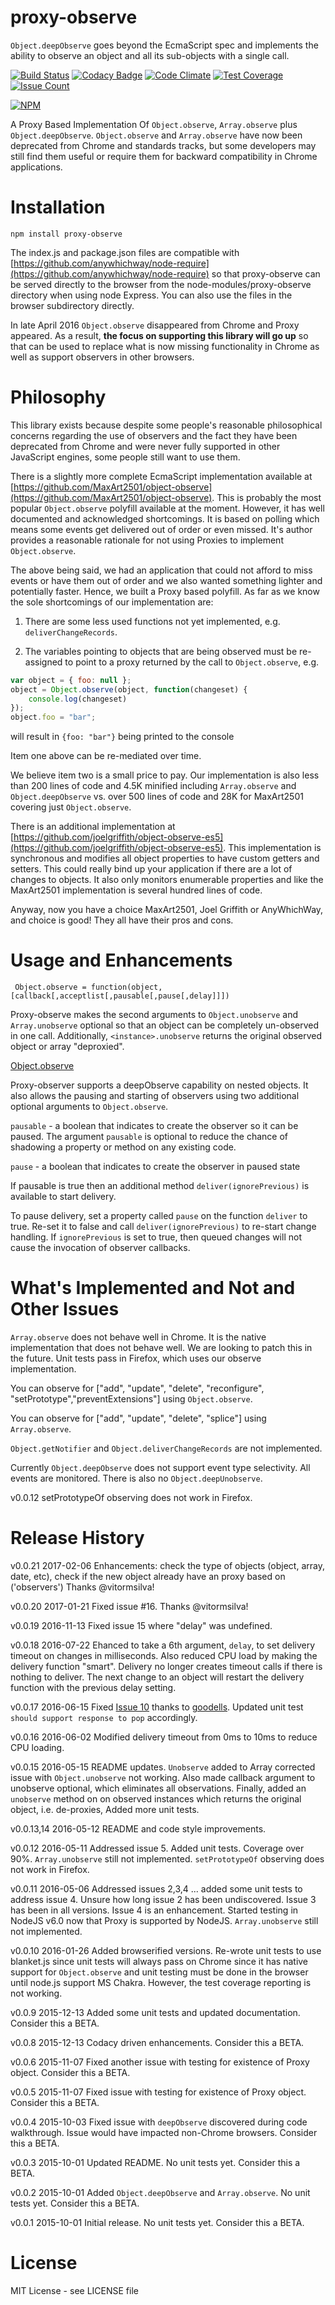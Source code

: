 # proxy-observe

```Object.deepObserve``` goes beyond the EcmaScript spec and implements the ability to observe an object and all its sub-objects with a single call.

[![Build Status](https://travis-ci.org/anywhichway/jovial.svg)](https://travis-ci.org/anywhichway/proxy-observe)
[![Codacy Badge](https://api.codacy.com/project/badge/grade/708886d433ad4de589c516fa8fed73e9)](https://www.codacy.com/app/syblackwell/proxy-observe)
[![Code Climate](https://codeclimate.com/github/anywhichway/proxy-observe/badges/gpa.svg)](https://codeclimate.com/github/anywhichway/proxy-observe)
[![Test Coverage](https://codeclimate.com/github/anywhichway/jovial/badges/coverage.svg)](https://codeclimate.com/github/anywhichway/proxy-observe/coverage)
[![Issue Count](https://codeclimate.com/github/anywhichway/proxy-observe/badges/issue_count.svg)](https://codeclimate.com/github/anywhichway/proxy-observe)

[![NPM](https://nodei.co/npm/proxy-observe.png?downloads=true&downloadRank=true&stars=true)](https://nodei.co/npm/proxy-observe/)

A Proxy Based Implementation Of ```Object.observe```, ```Array.observe``` plus ```Object.deepObserve```. ```Object.observe``` and ```Array.observe``` have now been deprecated from Chrome and standards tracks, but some developers may still find them useful or require them for backward compatibility in Chrome applications.


# Installation

```npm install proxy-observe```

The index.js and package.json files are compatible with [https://github.com/anywhichway/node-require](https://github.com/anywhichway/node-require) so that proxy-observe can be served directly to the browser from the node-modules/proxy-observe directory when using node Express. You can also use the files in the browser subdirectory directly.

In late April 2016 ```Object.observe``` disappeared from Chrome and Proxy appeared. As a result, **the focus on supporting this library will go up** so that can be used to replace what is now missing functionality in Chrome as well as support observers in other browsers.

# Philosophy

This library exists because despite some people's reasonable philosophical concerns regarding the use of observers and the fact they have been deprecated from Chrome and were never fully supported in other JavaScript engines, some people still want to use them.

There is a slightly more complete EcmaScript implementation available at [https://github.com/MaxArt2501/object-observe](https://github.com/MaxArt2501/object-observe). This is probably the most popular ```Object.observe``` polyfill available at the moment. However, it has well documented and acknowledged shortcomings. It is based on polling which means some events get delivered out of order or even missed. It's author provides a reasonable rationale for not using Proxies to implement ```Object.observe```.

The above being said, we had an application that could not afford to miss events or have them out of order and we also wanted something lighter and potentially faster. Hence, we built a Proxy based polyfill. As far as we know the sole shortcomings of our implementation are:

1. There are some less used functions not yet implemented, e.g. ```deliverChangeRecords```.

2. The variables pointing to objects that are being observed must be re-assigned to point to a proxy returned by the call to ```Object.observe```, e.g.

```javascript
var object = { foo: null };
object = Object.observe(object, function(changeset) {
    console.log(changeset)
});
object.foo = "bar";
```

will result in ```{foo: "bar"}``` being printed to the console

Item one above can be re-mediated over time.

We believe item two is a small price to pay. Our implementation is also less than 200 lines of code and 4.5K minified including ```Array.observe``` and ```Object.deepObserve``` vs. over 500 lines of code and 28K for MaxArt2501 covering just ```Object.observe```.

There is an additional implementation at [https://github.com/joelgriffith/object-observe-es5](https://github.com/joelgriffith/object-observe-es5). This implementation is synchronous and modifies all object properties to have custom getters and setters. This could really bind up your application if there are a lot of changes to objects. It also only monitors enumerable properties and like the MaxArt2501 implementation is several hundred lines of code.

Anyway, now you have a choice MaxArt2501, Joel Griffith or AnyWhichWay, and choice is good! They all have their pros and cons.

# Usage and Enhancements

` Object.observe = function(object,[callback[,acceptlist[,pausable[,pause[,delay]]])`

Proxy-observe makes the second arguments to ```Object.unobserve``` and  ```Array.unobserve``` optional so that an object can be completely un-observed in one call. Additionally, ```<instance>.unobserve``` returns the original observed object or array "deproxied".

[Object.observe](https://developer.mozilla.org/en-US/docs/Web/JavaScript/Reference/Global_Objects/Object/observe)

Proxy-observer supports a deepObserve capability on nested objects. It also allows the pausing and starting of observers using two additional optional arguments to ```Object.observe```.

```pausable``` - a boolean that indicates to create the observer so it can be paused. The argument ```pausable``` is optional to reduce the chance of shadowing a property or method on any existing code.

```pause``` - a boolean that indicates to create the observer in paused state

If pausable is true then an additional method ```deliver(ignorePrevious)``` is available to start delivery.

To pause delivery, set a property called ```pause``` on the function ```deliver``` to true. Re-set it to false and call ```deliver(ignorePrevious)``` to re-start change handling. If ```ignorePrevious``` is set to true, then queued changes will not cause the invocation of observer callbacks.


# What's Implemented and Not and Other Issues

```Array.observe``` does not behave well in Chrome. It is the native implementation that does not behave well. We are looking to patch this in the future. Unit tests pass in Firefox, which uses our observe implementation.

You can observe for ["add", "update", "delete", "reconfigure", "setPrototype","preventExtensions"] using ```Object.observe```.

You can observe for ["add", "update", "delete", "splice"] using ```Array.observe```.

```Object.getNotifier``` and ```Object.deliverChangeRecords``` are not implemented.

Currently ```Object.deepObserve``` does not support event type selectivity. All events are monitored. There is also no ```Object.deepUnobserve```.

v0.0.12 setPrototypeOf observing does not work in Firefox.

# Release History

v0.0.21 2017-02-06 Enhancements: check the type of objects (object, array, date, etc), check if the new object already have an proxy based on ('observers') Thanks @vitormsilva!

v0.0.20 2017-01-21 Fixed issue #16. Thanks @vitormsilva!

v0.0.19 2016-11-13 Fixed issue 15 where "delay" was undefined.

v0.0.18 2016-07-22 Ehanced to take a 6th argument, `delay`, to set delivery timeout on changes in milliseconds. Also reduced CPU load by making the delivery function "smart". Delivery no longer creates timeout calls if there is nothing to deliver. The next change to an object will restart the delivery function with the previous delay setting.

v0.0.17 2016-06-15 Fixed [Issue 10](https://github.com/anywhichway/proxy-observe/issues/10#issue-159794843) thanks to [goodells](https://github.com/goodells). Updated unit test `should support response to pop` accordingly.

v0.0.16 2016-06-02 Modified delivery timeout from 0ms to 10ms to reduce CPU loading.

v0.0.15 2016-05-15 README updates. ```Unobserve``` added to Array corrected issue with ```Object.unobserve``` not working. Also made callback argument to unobserve optional, which eliminates all observations. Finally, added an ```unobserve``` method on on observed instances which returns the original object, i.e. de-proxies, Added more unit tests.

v0.0.13,14 2016-05-12 README and code style improvements.

v0.0.12 2016-05-11 Addressed issue 5. Added unit tests. Coverage over 90%. ```Array.unobserve``` still not implemented. ```setPrototypeOf``` observing does not work in Firefox.

v0.0.11 2016-05-06 Addressed issues 2,3,4 ... added some unit tests to address issue 4. Unsure how long issue 2 has been undiscovered. Issue 3 has been in all versions. Issue 4 is an enhancement. Started testing in NodeJS v6.0 now that Proxy is supported by NodeJS. ```Array.unobserve``` still not implemented.

v0.0.10 2016-01-26 Added browserified versions. Re-wrote unit tests to use blanket.js since unit tests will always pass on Chrome since it has native support for ```Object.observe``` and unit testing must be done in the browser until node.js support MS Chakra. However, the test coverage reporting is not working.

v0.0.9 2015-12-13 Added some unit tests and updated documentation. Consider this a BETA.

v0.0.8 2015-12-13 Codacy driven enhancements. Consider this a BETA.

v0.0.6 2015-11-07 Fixed another issue with testing for existence of Proxy object. Consider this a BETA.

v0.0.5 2015-11-07 Fixed issue with testing for existence of Proxy object. Consider this a BETA.

v0.0.4 2015-10-03 Fixed issue with ```deepObserve``` discovered during code walkthrough. Issue would have impacted non-Chrome browsers. Consider this a BETA.

v0.0.3 2015-10-01 Updated README. No unit tests yet. Consider this a BETA.

v0.0.2 2015-10-01 Added ```Object.deepObserve``` and ```Array.observe```. No unit tests yet. Consider this a BETA.

v0.0.1 2015-10-01 Initial release. No unit tests yet. Consider this a BETA.


# License

MIT License - see LICENSE file
